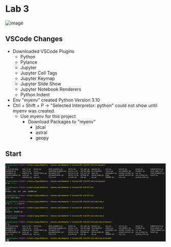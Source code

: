 # Lab 3

![image](https://github.com/JohnMFB/CPE-322/assets/122575719/49b7795e-f576-4907-aa8d-d38eecdf0a6a)

## VSCode Changes
- Downloaded VSCode Plugins
  - Python
  - Pylance
  - Jupyter
  - Jupyter Cell Tags
  - Jupyter Keymap
  - Jupyter Slide Show
  - Jupyter Notebook Renderers
  - Python Indent
- Env "myenv" created Python Version 3.10
- Ctrl + Shift + P -> "Selected Interpretor: python" could not show until myenv was created.
  - Use myenv for this project
    - Download Packages to "myenv"
      - jdcal
      - astral
      - geopy

## Start

![Alt text](https://github.com/JohnMFB/CPE-322/blob/main/Assets/Lab_3.png)
